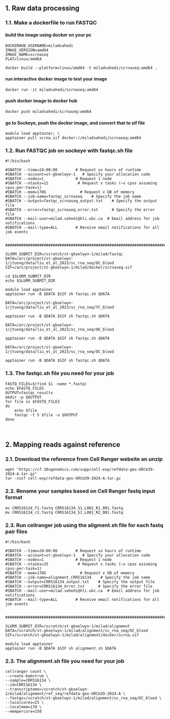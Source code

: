 ## 1. Raw data processing
### 1.1. Make a dockerfile to run FASTQC
#### build the image using docker on your pc
```
DOCKERHUB_USERNAME=miladvahedi
IMAGE_VERSION=amd64
IMAGE_NAME=scrnaseq
PLAT=linux/amd64

docker build --platform=linux/amd64 -t miladvahedi/scrnaseq:amd64 .
```
#### run interactive docker image to test your image
```
docker run -it miladvahedi/scrnaseq:amd64
```
#### push docker image to docker hub
```
docker push miladvahedi/scrnaseq:amd64
```
#### go to Sockeye, push the docker image, and convert that to sif file
```
module load apptainer; \
apptainer pull scrna.sif docker://miladvahedi/scrnaseq:amd64
```

### 1.2. Run FASTQC job on sockeye with fastqc.sh file
```
#!/bin/bash

#SBATCH --time=24:00:00        # Request xx hours of runtime
#SBATCH --account=st-gkoelwyn-1   # Specify your allocation code
#SBATCH --nodes=1              # Request 1 node
#SBATCH --ntasks=12             # Request x tasks (~x cpus assuming cpus-per-task=1)
#SBATCH --mem=170G               # Request x GB of memory
#SBATCH --job-name=fastqc_scrnaseq    # Specify the job name
#SBATCH --output=fastqc_scrnaseq_output.txt    # Specify the output file
#SBATCH --error=fastqc_scrnaseq_error.txt      # Specify the error file
#SBATCH --mail-user=milad.vahedi@hli.ubc.ca  # Email address for job notifications
#SBATCH --mail-type=ALL        # Receive email notifications for all job events


#############################################################################

SLURM_SUBMIT_DIR=/scratch/st-gkoelwyn-1/milad/fastqc
DATA=/arc/project/st-gkoelwyn-1/jtuong/data/liu_et_al_2023/sc_rna_seq/OC_blood
SIF=/arc/project/st-gkoelwyn-1/milad/docker/scrnaseq.sif

cd $SLURM_SUBMIT_DIR
echo $SLURM_SUBMIT_DIR

module load apptainer
apptainer run -B $DATA $SIF sh fastqc.sh $DATA

DATA=/arc/project/st-gkoelwyn-1/jtuong/data/liu_et_al_2023/sc_rna_seq/YC_blood

apptainer run -B $DATA $SIF sh fastqc.sh $DATA

DATA=/arc/project/st-gkoelwyn-1/jtuong/data/liu_et_al_2023/sc_rna_seq/OE_blood

apptainer run -B $DATA $SIF sh fastqc.sh $DATA

DATA=/arc/project/st-gkoelwyn-1/jtuong/data/liu_et_al_2023/sc_rna_seq/OC_blood

apptainer run -B $DATA $SIF sh fastqc.sh $DATA
```

### 1.3. The fastqc.sh file you need for your job
```
FASTQ_FILES=$(find $1 -name *.fastq)
echo $FASTQ_FILES
OUTPUT=fastqc_results
mkdir -p $OUTPUT
for file in $FASTQ_FILES
do
    echo $file
    fastqc -t 5 $file -o $OUTPUT
done
```
</br>

    
## 2. Mapping reads against reference

### 2.1. Download the reference from Cell Ranger website an unzip
```
wget "https://cf.10xgenomics.com/supp/cell-exp/refdata-gex-GRCm39-2024-A.tar.gz"
tar -xvzf cell-exp/refdata-gex-GRCm39-2024-A.tar.gz
```
### 2.2. Rename your samples based on Cell Ranger fastq input format
```
mv CRR516134_f1.fastq CRR516134_S1_L001_R1_001.fastq
mv CRR516134_r2.fastq CRR516134_S1_L001_R2_001.fastq
```
### 2.3. Run cellranger job using the aligment.sh file for each fastq pair files
```
#!/bin/bash

#SBATCH --time=24:00:00        # Request xx hours of runtime
#SBATCH --account=st-gkoelwyn-1   # Specify your allocation code
#SBATCH --nodes=1              # Request 1 node
#SBATCH --ntasks=25             # Request x tasks (~x cpus assuming cpus-per-task=1)
#SBATCH --mem=170G               # Request x GB of memory
#SBATCH --job-name=alignment_CRR516134    # Specify the job name
#SBATCH --output=CRR516134_output.txt    # Specify the output file
#SBATCH --error=CRR516134_error.txt      # Specify the error file
#SBATCH --mail-user=milad.vahedi@hli.ubc.ca  # Email address for job notifications
#SBATCH --mail-type=ALL        # Receive email notifications for all job events


#############################################################################

SLURM_SUBMIT_DIR=/scratch/st-gkoelwyn-1/milad/alignment
DATA=/scratch/st-gkoelwyn-1/milad/alignment/sc_rna_seq/OC_blood
SIF=/scratch/st-gkoelwyn-1/milad/alignment/docker/scrna.sif

module load apptainer
apptainer run -B $DATA $SIF sh alignment.sh $DATA
```

### 2.3. The alignment.sh file you need for your job
```
cellranger count \
--create-bam=true \
--sample=CRR516134 \
--id=CRR516134 \
--transcriptome=/scratch/st-gkoelwyn-1/milad/alignment/ref_seq/refdata-gex-GRCm39-2024-A \
--fastqs=/scratch/st-gkoelwyn-1/milad/alignment/sc_rna_seq/OC_blood \
--localcores=25 \
--localmem=170 \
--mempercore=150
```




